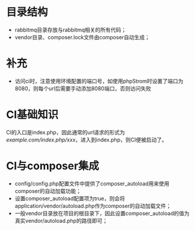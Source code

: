 # 目录结构
* rabbitmq目录存放与rabbitmq相关的所有代码；
* vendor目录、composer.lock文件由composer自动生成；


# 补充
* 访问ci时，注意使用环境配置的端口号，如使用phpStrom时设置了端口为8080，则每个url后需要手动添加8080端口，否则访问失败

# CI基础知识
CI的入口是index.php，因此通常的url请求的形式为*example.com/index.php/xxx*，进入到index.php，则CI便被启动了。

# CI与composer集成
* config/config.php配置文件中提供了composer_autoload用来使用composer的自动加载功能；
* 设置composer_autoload配置项为true，则会将application/vendor/autoload.php作为composer的自动加载文件；
* 一般vendor目录放在项目的根目录下，因此设置composer_autoload的值为真实vendor/autoload.php的路径即可；